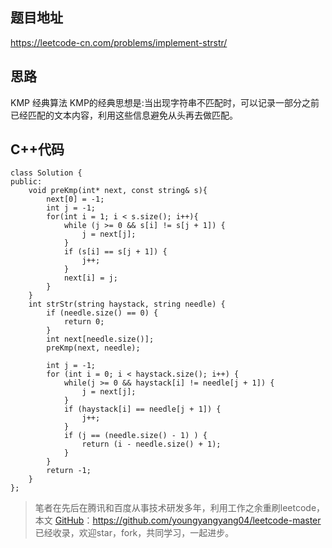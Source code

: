 
## 题目地址 
https://leetcode-cn.com/problems/implement-strstr/

## 思路 

KMP 经典算法
KMP的经典思想是:当出现字符串不匹配时，可以记录一部分之前已经匹配的文本内容，利用这些信息避免从头再去做匹配。

## C++代码

```
class Solution {
public:
    void preKmp(int* next, const string& s){
        next[0] = -1;
        int j = -1;
        for(int i = 1; i < s.size(); i++){
            while (j >= 0 && s[i] != s[j + 1]) {
                j = next[j];
            }
            if (s[i] == s[j + 1]) {
                j++;
            }
            next[i] = j;
        }
    }
    int strStr(string haystack, string needle) {
        if (needle.size() == 0) {
            return 0;
        }
        int next[needle.size()];
        preKmp(next, needle);

        int j = -1;
        for (int i = 0; i < haystack.size(); i++) {
            while(j >= 0 && haystack[i] != needle[j + 1]) {
                j = next[j];
            }
            if (haystack[i] == needle[j + 1]) {
                j++;
            }
            if (j == (needle.size() - 1) ) {
                return (i - needle.size() + 1);
            }
        }
        return -1;
    }
};

```
> 笔者在先后在腾讯和百度从事技术研发多年，利用工作之余重刷leetcode，本文  [GitHub](https://github.com/youngyangyang04/leetcode-master )：https://github.com/youngyangyang04/leetcode-master 已经收录，欢迎star，fork，共同学习，一起进步。
